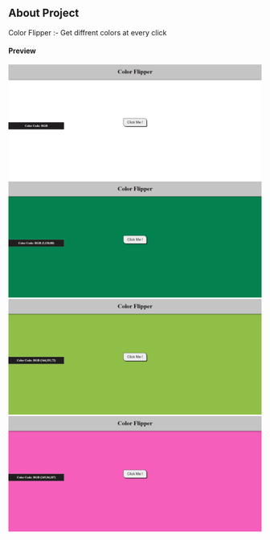 <h2>About Project</h2>

<p>Color Flipper :- Get diffrent colors at every click </p>

<h4>Preview</h4>

<img src="/color_flipper/images/output.png">
<img src="/color_flipper/images/output1.png">
<img src="/color_flipper/images/output2.png">
<img src="/color_flipper/images/output3.png">